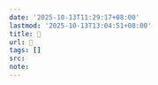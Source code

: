 ```yaml
---
date: '2025-10-13T11:29:17+08:00'
lastmod: '2025-10-13T13:04:51+08:00'
title: 󰠹
url: 󰠹
tags: []
src:
note:
---
```

